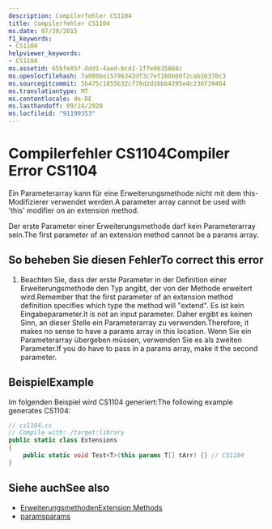 ```yaml
---
description: Compilerfehler CS1104
title: Compilerfehler CS1104
ms.date: 07/20/2015
f1_keywords:
- CS1104
helpviewer_keywords:
- CS1104
ms.assetid: 65bfe85f-8dd1-4aed-bcd1-1f7e0635868c
ms.openlocfilehash: 7a080be15796342df3c7ef180b00f2cab16370c3
ms.sourcegitcommit: 5b475c1855b32cf78d2d1bbb4295e4c236f39464
ms.translationtype: MT
ms.contentlocale: de-DE
ms.lasthandoff: 09/24/2020
ms.locfileid: "91199353"
---
```

# <a name="compiler-error-cs1104"></a><span data-ttu-id="2fd30-103">Compilerfehler CS1104</span><span class="sxs-lookup"><span data-stu-id="2fd30-103">Compiler Error CS1104</span></span>

<span data-ttu-id="2fd30-104">Ein Parameterarray kann für eine Erweiterungsmethode nicht mit dem this-Modifizierer verwendet werden.</span><span class="sxs-lookup"><span data-stu-id="2fd30-104">A parameter array cannot be used with 'this' modifier on an extension method.</span></span>  
  
 <span data-ttu-id="2fd30-105">Der erste Parameter einer Erweiterungsmethode darf kein Parameterarray sein.</span><span class="sxs-lookup"><span data-stu-id="2fd30-105">The first parameter of an extension method cannot be a params array.</span></span>  
  
## <a name="to-correct-this-error"></a><span data-ttu-id="2fd30-106">So beheben Sie diesen Fehler</span><span class="sxs-lookup"><span data-stu-id="2fd30-106">To correct this error</span></span>  
  
1. <span data-ttu-id="2fd30-107">Beachten Sie, dass der erste Parameter in der Definition einer Erweiterungsmethode den Typ angibt, der von der Methode erweitert wird.</span><span class="sxs-lookup"><span data-stu-id="2fd30-107">Remember that the first parameter of an extension method definition specifies which type the method will "extend".</span></span> <span data-ttu-id="2fd30-108">Es ist kein Eingabeparameter.</span><span class="sxs-lookup"><span data-stu-id="2fd30-108">It is not an input parameter.</span></span> <span data-ttu-id="2fd30-109">Daher ergibt es keinen Sinn, an dieser Stelle ein Parameterarray zu verwenden.</span><span class="sxs-lookup"><span data-stu-id="2fd30-109">Therefore, it makes no sense to have a params array in this location.</span></span> <span data-ttu-id="2fd30-110">Wenn Sie ein Parameterarray übergeben müssen, verwenden Sie es als zweiten Parameter.</span><span class="sxs-lookup"><span data-stu-id="2fd30-110">If you do have to pass in a params array, make it the second parameter.</span></span>  
  
## <a name="example"></a><span data-ttu-id="2fd30-111">Beispiel</span><span class="sxs-lookup"><span data-stu-id="2fd30-111">Example</span></span>  

 <span data-ttu-id="2fd30-112">Im folgenden Beispiel wird CS1104 generiert:</span><span class="sxs-lookup"><span data-stu-id="2fd30-112">The following example generates CS1104:</span></span>  
  
```csharp  
// cs1104.cs  
// Compile with: /target:library  
public static class Extensions  
{  
    public static void Test<T>(this params T[] tArr) {} // CS1104  
}
```  
  
## <a name="see-also"></a><span data-ttu-id="2fd30-113">Siehe auch</span><span class="sxs-lookup"><span data-stu-id="2fd30-113">See also</span></span>

- [<span data-ttu-id="2fd30-114">Erweiterungsmethoden</span><span class="sxs-lookup"><span data-stu-id="2fd30-114">Extension Methods</span></span>](../programming-guide/classes-and-structs/extension-methods.md)
- [<span data-ttu-id="2fd30-115">params</span><span class="sxs-lookup"><span data-stu-id="2fd30-115">params</span></span>](../language-reference/keywords/params.md)
